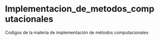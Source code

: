 # Implementacion_de_metodos_computacionales
Codigos de la materia de implementación de métodos computacionales
